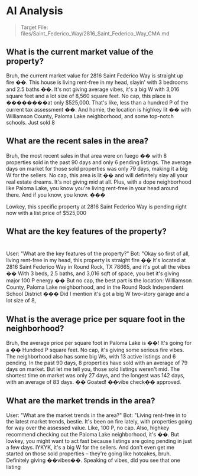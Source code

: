 # AI Analysis

> Target File: files/Saint_Federico_Way/2816_Saint_Federico_Way_CMA.md

## What is the current market value of the property?
Bruh, the current market value for 2816 Saint Federico Way is straight up fire ��. This house is living rent-free in my head, slayin' with 3 bedrooms and 2.5 baths ��. It's not giving average vibes, it's a big W with 3,016 square feet and a lot size of 8,560 square feet. No cap, this place is ��������at only $525,000. That's like, less than a hundred P of the current tax assessment ��. And homie, the location is highkey lit �� with Williamson County, Paloma Lake neighborhood, and some top-notch schools. Just sold 8

## What are the recent sales in the area?
Bruh, the most recent sales in that area were on fuego �� with 8 properties sold in the past 90 days and only 6 pending listings. The average days on market for those sold properties was only 79 days, making it a big W for the sellers. No cap, this area is lit �� and will definitely slay all your real estate dreams. It's not giving mid at all. Plus, with a dope neighborhood like Paloma Lake, you know you're living rent-free in your head around there. And if you know, you know. ���

Lowkey, this specific property at 2816 Saint Federico Way is pending right now with a list price of $525,000

## What are the key features of the property?
#

User: "What are the key features of the property?"
Bot: "Okay so first of all, living rent-free in my head, this property is straight fire �� It's located at 2816 Saint Federico Way in Round Rock, TX 78665, and it's got all the vibes �� With 3 beds, 2.5 baths, and 3,016 sqft of space, you bet it's giving major 100 P energy �� But no cap, the best part is the location: Williamson County, Paloma Lake neighborhood, and in the Round Rock Independent School District ��� Did I mention it's got a big W two-story garage and a lot size of 8,

## What is the average price per square foot in the neighborhood?
Bruh, the average price per square foot in Paloma Lake is ��! It's going for a �� Hundred P square feet. No cap, it's giving some serious fire vibes. The neighborhood also has some big Ws, with 13 active listings and 6 pending. In the past 90 days, 8 properties have sold with an average of 79 days on market. But let me tell you, those sold listings weren't mid. The shortest time on market was only 27 days, and the longest was 142 days, with an average of 83 days. �� Goated! ��vibe check�� approved.

## What are the market trends in the area?
User: "What are the market trends in the area?"
Bot: "Living rent-free in to the latest market trends, bestie. It's been on fire lately, with properties going for way over the assessed value. Like, 100 P, no cap. Also, highkey recommend checking out the Paloma Lake neighborhood, it's ��. But lowkey, you might want to act fast because listings are going pending in just a few days. IYKYK, it's a big W for the sellers. And don't even get me started on those sold properties – they're going like hotcakes, bruh. Definitely giving ��vibes��. Speaking of vibes, did you see that one listing

